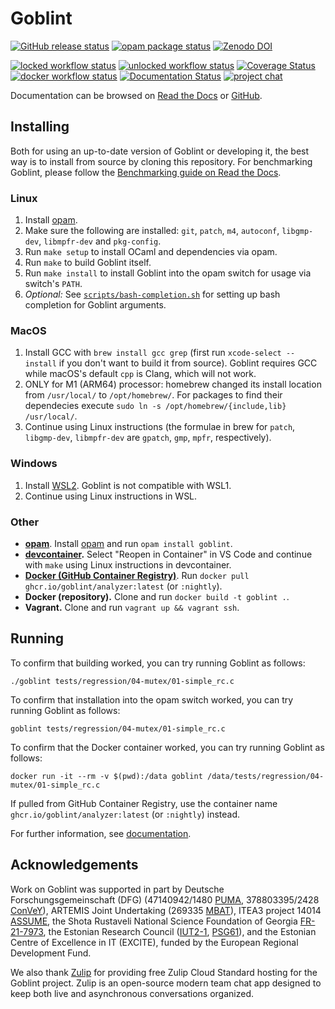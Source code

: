 # Goblint
[![GitHub release status](https://img.shields.io/github/v/release/goblint/analyzer)](https://github.com/goblint/analyzer/releases)
[![opam package status](https://badgen.net/opam/v/goblint)](https://opam.ocaml.org/packages/goblint)
[![Zenodo DOI](https://zenodo.org/badge/2066905.svg)](https://zenodo.org/badge/latestdoi/2066905)

[![locked workflow status](https://github.com/goblint/analyzer/actions/workflows/locked.yml/badge.svg)](https://github.com/goblint/analyzer/actions/workflows/locked.yml)
[![unlocked workflow status](https://github.com/goblint/analyzer/actions/workflows/unlocked.yml/badge.svg)](https://github.com/goblint/analyzer/actions/workflows/unlocked.yml)
[![Coverage Status](https://coveralls.io/repos/github/goblint/analyzer/badge.svg?branch=master)](https://coveralls.io/github/goblint/analyzer?branch=master)
[![docker workflow status](https://github.com/goblint/analyzer/actions/workflows/docker.yml/badge.svg)](https://github.com/goblint/analyzer/actions/workflows/docker.yml)
[![Documentation Status](https://readthedocs.org/projects/goblint/badge/?version=latest)](https://goblint.readthedocs.io/en/latest/?badge=latest)
[![project chat](https://img.shields.io/badge/zulip-join_chat-brightgreen.svg)](https://goblint.zulipchat.com)

Documentation can be browsed on [Read the Docs](https://goblint.readthedocs.io/en/latest/) or [GitHub](./docs/).

## Installing
Both for using an up-to-date version of Goblint or developing it, the best way is to install from source by cloning this repository.
For benchmarking Goblint, please follow the [Benchmarking guide on Read the Docs](https://goblint.readthedocs.io/en/latest/user-guide/benchmarking/).

### Linux
1. Install [opam](https://opam.ocaml.org/doc/Install.html).
2. Make sure the following are installed: `git`, `patch`, `m4`, `autoconf`, `libgmp-dev`, `libmpfr-dev` and `pkg-config`.
3. Run `make setup` to install OCaml and dependencies via opam.
4. Run `make` to build Goblint itself.
5. Run `make install` to install Goblint into the opam switch for usage via switch's `PATH`.
6. _Optional:_ See [`scripts/bash-completion.sh`](./scripts/bash-completion.sh) for setting up bash completion for Goblint arguments.

### MacOS
1. Install GCC with `brew install gcc grep` (first run `xcode-select --install` if you don't want to build it from source). Goblint requires GCC while macOS's default `cpp` is Clang, which will not work.
2. ONLY for M1 (ARM64) processor: homebrew changed its install location from `/usr/local/` to `/opt/homebrew/`. For packages to find their dependecies execute `sudo ln -s /opt/homebrew/{include,lib} /usr/local/`.
3. Continue using Linux instructions (the formulae in brew for `patch`, `libgmp-dev`, `libmpfr-dev` are `gpatch`, `gmp`, `mpfr`, respectively).

### Windows
1. Install [WSL2](https://docs.microsoft.com/en-us/windows/wsl/install-win10). Goblint is not compatible with WSL1.
2. Continue using Linux instructions in WSL.

### Other
* **[opam](https://opam.ocaml.org/packages/goblint/)**. Install [opam](https://opam.ocaml.org/doc/Install.html) and run `opam install goblint`.
* **[devcontainer](./.devcontainer/).** Select "Reopen in Container" in VS Code and continue with `make` using Linux instructions in devcontainer.
* **[Docker (GitHub Container Registry)](https://github.com/goblint/analyzer/pkgs/container/analyzer)**. Run `docker pull ghcr.io/goblint/analyzer:latest` (or `:nightly`).
* **Docker (repository).** Clone and run `docker build -t goblint .`.
* **Vagrant.** Clone and run `vagrant up && vagrant ssh`.


## Running
To confirm that building worked, you can try running Goblint as follows:
```
./goblint tests/regression/04-mutex/01-simple_rc.c
```
To confirm that installation into the opam switch worked, you can try running Goblint as follows:
```
goblint tests/regression/04-mutex/01-simple_rc.c
```
To confirm that the Docker container worked, you can try running Goblint as follows:
```
docker run -it --rm -v $(pwd):/data goblint /data/tests/regression/04-mutex/01-simple_rc.c
```
If pulled from GitHub Container Registry, use the container name `ghcr.io/goblint/analyzer:latest` (or `:nightly`) instead.

For further information, see [documentation](https://goblint.readthedocs.io/en/latest/user-guide/running/).

## Acknowledgements

Work on Goblint was supported in part by Deutsche Forschungsgemeinschaft (DFG) (47140942/1480 [PUMA](https://gepris.dfg.de/gepris/projekt/4714094), 378803395/2428 [ConVeY](http://convey.in.tum.de)), ARTEMIS Joint Undertaking (269335 [MBAT](http://www.mbat-artemis.eu/home/)), ITEA3 project 14014 [ASSUME](http://assume-project.eu/), the Shota Rustaveli National Science Foundation of Georgia [FR-21-7973](https://viam.science.tsu.ge/new/index.php?lang=eng&page=projects&subpage=111), the Estonian Research Council ([IUT2-1](https://www.etis.ee/Portal/Projects/Display/561b7b1d-d1dd-43a2-90e5-0661de823823?lang=ENG), [PSG61](https://www.etis.ee/Portal/Projects/Display/743243bb-15c2-47b3-9c10-e7d86a9a276d?lang=ENG)), and the Estonian Centre of Excellence in IT (EXCITE), funded by the European Regional Development Fund.

We also thank [Zulip](https://zulip.com) for providing free Zulip Cloud Standard hosting for the Goblint project. Zulip is an open-source modern team chat app designed to keep both live and asynchronous conversations organized.